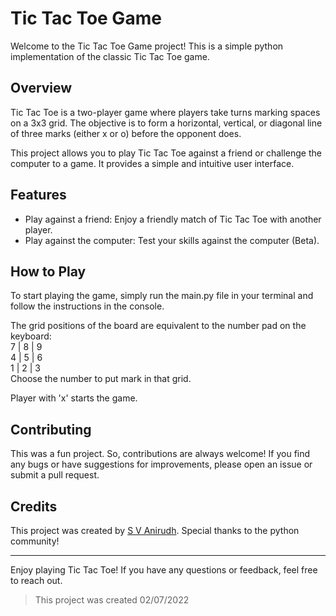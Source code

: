 # Tic Tac Toe Game

Welcome to the Tic Tac Toe Game project! This is a simple python implementation of the classic Tic Tac Toe game.

## Overview

Tic Tac Toe is a two-player game where players take turns marking spaces on a 3x3 grid. The objective is to form a horizontal, vertical, or diagonal line of three marks (either x or o) before the opponent does.

This project allows you to play Tic Tac Toe against a friend or challenge the computer to a game. It provides a simple and intuitive user interface.

## Features

- Play against a friend: Enjoy a friendly match of Tic Tac Toe with another player.
- Play against the computer: Test your skills against the computer (Beta).

## How to Play

To start playing the game, simply run the main.py file in your terminal and follow the instructions in the console.

The grid positions of the board are equivalent to the number pad on the keyboard:  
7 | 8 | 9    
4 | 5 | 6   
1 | 2 | 3  
Choose the number to put mark in that grid.

Player with 'x' starts the game.

## Contributing

This was a fun project. So, contributions are always welcome! If you find any bugs or have suggestions for improvements, please open an issue or submit a pull request.

## Credits

This project was created by [S V Anirudh](https://www.linkedin.com/in/anirudhsv/). Special thanks to the python community!

---

Enjoy playing Tic Tac Toe! If you have any questions or feedback, feel free to reach out.  

> This project was created 02/07/2022
